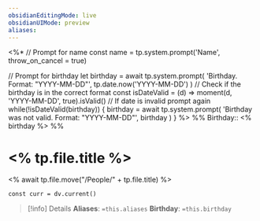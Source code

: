 ```yaml
---
obsidianEditingMode: live
obsidianUIMode: preview
aliases:
---
```

<%*
// Prompt for name
const name = tp.system.prompt('Name', throw_on_cancel = true)

// Prompt for birthday
let birthday = await tp.system.prompt(
	'Birthday. Format: "YYYY-MM-DD"',
	tp.date.now('YYYY-MM-DD')
)
// Check if the birthday is in the correct format
const isDateValid = (d) => moment(d, 'YYYY-MM-DD', true).isValid()
// If date is invalid prompt again
while(!isDateValid(birthday)) {
	birthday = await tp.system.prompt(
		'Birthday was not valid. Format: "YYYY-MM-DD"',
		birthday
	)
}
%>
%%
Birthday:: <% birthday %>
%%
# <% tp.file.title %>
<% await tp.file.move("/People/" + tp.file.title) %>
```dataviewjs
const curr = dv.current()

```

> [!info] Details
> **Aliases**: `=this.aliases`
> **Birthday**: `=this.birthday`